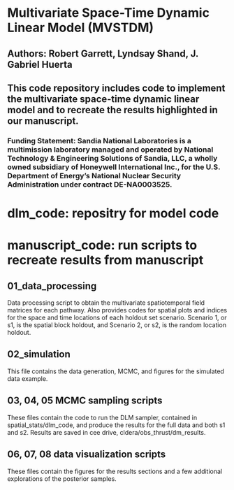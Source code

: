 # Multivariate Space-Time Dynamic Linear Model (MVSTDM)

## Authors: Robert Garrett, Lyndsay Shand, J. Gabriel Huerta

## This code repository includes code to implement the multivariate space-time dynamic linear model and to recreate the results highlighted in our manuscript. 

### Funding Statement: Sandia National Laboratories is a multimission laboratory managed and operated by National Technology & Engineering Solutions of Sandia, LLC, a wholly owned subsidiary of Honeywell International Inc., for the U.S. Department of Energy’s National Nuclear Security Administration under contract DE-NA0003525.

# dlm_code: repositry for model code
# manuscript_code: run scripts to recreate results from manuscript

## 01_data_processing

Data processing script to obtain the multivariate spatiotemporal field matrices for each pathway. Also provides codes for spatial plots and indices for the space and time locations of each holdout set scenario. Scenario 1, or s1, is the spatial block holdout, and Scenario 2, or s2, is the random location holdout.

## 02_simulation

This file contains the data generation, MCMC, and figures for the simulated data example.

## 03, 04, 05 MCMC sampling scripts

These files contain the code to run the DLM sampler, contained in spatial_stats/dlm_code, and produce the results for the full data and both s1 and s2. Results are saved in cee drive, cldera/obs_thrust/dm_results.

## 06, 07, 08 data visualization scripts

These files contain the figures for the results sections and a few additional explorations of the posterior samples.
